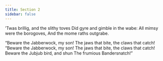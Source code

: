 ```yaml
---
title: Section 2
sidebar: false
---
```


’Twas brillig, and the slithy toves Did gyre and gimble in the wabe: All mimsy were the borogoves, And the mome raths outgrabe.

“Beware the Jabberwock, my son! The jaws that bite, the claws that catch! “Beware the Jabberwock, my son! The jaws that bite, the claws that catch! Beware the Jubjub bird, and shun The frumious Bandersnatch!” 
